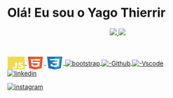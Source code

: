 # Olá! Eu sou o Yago Thierrir

<div align="center">
  <a href="https://github.com/Yago14">
  <img height="180em" src="https://github-readme-stats.vercel.app/api?username=yago14&show_icons=true&theme=drak&include_all_commits=true&count_private=true"/>
  <img height="180em" src="https://github-readme-stats.vercel.app/api/top-langs/?username=Yago14&layout=compact&langs_count=7&theme=drack"/>
</div>

##
<div style="display: inline_block"><br>
  <img align="center" alt="-Js" height="30" width="40" src="https://raw.githubusercontent.com/devicons/devicon/master/icons/javascript/javascript-plain.svg">
  <img align="center" alt="-HTML" height="30" width="40" src="https://raw.githubusercontent.com/devicons/devicon/master/icons/html5/html5-original.svg">
  <img align="center" alt="-CSS" height="30" width="40" src="https://raw.githubusercontent.com/devicons/devicon/master/icons/css3/css3-original.svg">
  <img align="center" alt="bootstrap" heigt="30" width="40" src="https://cdn.jsdelivr.net/gh/devicons/devicon/icons/bootstrap/bootstrap-plain.svg" />
  <img align="center" alt="-Github" height="30" width="40" src="https://cdn.jsdelivr.net/gh/devicons/devicon/icons/github/github-original.svg" />
  <img align="center" alt="-Vscode" height="30" width="40" src="https://cdn.jsdelivr.net/gh/devicons/devicon/icons/vscode/vscode-original.svg" />


  </div>

  <div display:inline;>
  <a href="https://www.linkedin.com/in/yago-thierrir-836944224/" target="_blank"><img alt="linkedin" src="https://img.shields.io/badge/-LinkedIn-%230077B5?style=for-the-badge&logo=linkedin&logoColor=white"> </a>

  <a href="https://www.instagram.com/thyerrir/" target="_blank"><img alt="instagram" src="https://img.shields.io/badge/-Instagram-%23E4405F?style=for-the-badge&logo=instagram&logoColor=white"> </a>

  </div>
  
  
